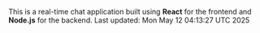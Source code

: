 This is a real-time chat application built using **React** for the frontend and **Node.js** for the backend.
Last updated: Mon May 12 04:13:27 UTC 2025
